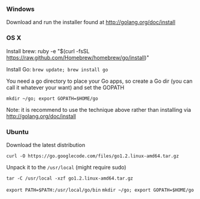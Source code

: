 ### Windows 

Download and run the installer found at http://golang.org/doc/install


### OS X

Install brew:
ruby -e "$(curl -fsSL https://raw.github.com/Homebrew/homebrew/go/install)"

Install Go:
`brew update; brew install go`

You need a go directory to place your Go apps, so create a Go dir (you can call it whatever your want) and set the GOPATH

`mkdir ~/go; export GOPATH=$HOME/go`

Note: it is recommend to use the technique above rather than installing via http://golang.org/doc/install


### Ubuntu

Download the latest distribution

`curl -O https://go.googlecode.com/files/go1.2.linux-amd64.tar.gz`

Unpack it to the `/usr/local` (might require sudo)

`tar -C /usr/local -xzf go1.2.linux-amd64.tar.gz`

`export PATH=$PATH:/usr/local/go/bin`
`mkdir ~/go; export GOPATH=$HOME/go`